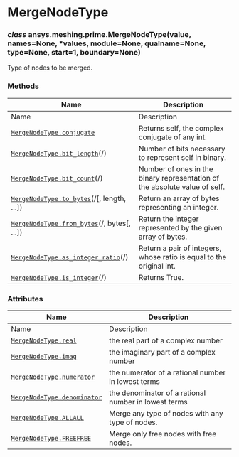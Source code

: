 # MergeNodeType

<a id="ansys.meshing.prime.MergeNodeType"></a>

### *class* ansys.meshing.prime.MergeNodeType(value, names=None, \*values, module=None, qualname=None, type=None, start=1, boundary=None)

Type of nodes to be merged.

<!-- !! processed by numpydoc !! -->

### Methods

| Name | Description |
|-------------------------------------------------------------------------------------------------------------------------------------------------|----------------------------------------------------------------------------|
| Name | Description |
| [`MergeNodeType.conjugate`](ansys.meshing.prime.MergeNodeType.conjugate.md#ansys.meshing.prime.MergeNodeType.conjugate)                         | Returns self, the complex conjugate of any int.                            |
| [`MergeNodeType.bit_length`](ansys.meshing.prime.MergeNodeType.bit_length.md#ansys.meshing.prime.MergeNodeType.bit_length)(/)                   | Number of bits necessary to represent self in binary.                      |
| [`MergeNodeType.bit_count`](ansys.meshing.prime.MergeNodeType.bit_count.md#ansys.meshing.prime.MergeNodeType.bit_count)(/)                      | Number of ones in the binary representation of the absolute value of self. |
| [`MergeNodeType.to_bytes`](ansys.meshing.prime.MergeNodeType.to_bytes.md#ansys.meshing.prime.MergeNodeType.to_bytes)(/[, length, ...])          | Return an array of bytes representing an integer.                          |
| [`MergeNodeType.from_bytes`](ansys.meshing.prime.MergeNodeType.from_bytes.md#ansys.meshing.prime.MergeNodeType.from_bytes)(/, bytes[, ...])     | Return the integer represented by the given array of bytes.                |
| [`MergeNodeType.as_integer_ratio`](ansys.meshing.prime.MergeNodeType.as_integer_ratio.md#ansys.meshing.prime.MergeNodeType.as_integer_ratio)(/) | Return a pair of integers, whose ratio is equal to the original int.       |
| [`MergeNodeType.is_integer`](ansys.meshing.prime.MergeNodeType.is_integer.md#ansys.meshing.prime.MergeNodeType.is_integer)(/)                   | Returns True.                                                              |

### Attributes

| Name | Description |
|-------------------------------------------------------------------------------------------------------------------------------|------------------------------------------------------|
| Name | Description |
| [`MergeNodeType.real`](ansys.meshing.prime.MergeNodeType.real.md#ansys.meshing.prime.MergeNodeType.real)                      | the real part of a complex number                    |
| [`MergeNodeType.imag`](ansys.meshing.prime.MergeNodeType.imag.md#ansys.meshing.prime.MergeNodeType.imag)                      | the imaginary part of a complex number               |
| [`MergeNodeType.numerator`](ansys.meshing.prime.MergeNodeType.numerator.md#ansys.meshing.prime.MergeNodeType.numerator)       | the numerator of a rational number in lowest terms   |
| [`MergeNodeType.denominator`](ansys.meshing.prime.MergeNodeType.denominator.md#ansys.meshing.prime.MergeNodeType.denominator) | the denominator of a rational number in lowest terms |
| [`MergeNodeType.ALLALL`](ansys.meshing.prime.MergeNodeType.ALLALL.md#ansys.meshing.prime.MergeNodeType.ALLALL)                | Merge any type of nodes with any type of nodes.      |
| [`MergeNodeType.FREEFREE`](ansys.meshing.prime.MergeNodeType.FREEFREE.md#ansys.meshing.prime.MergeNodeType.FREEFREE)          | Merge only free nodes with free nodes.               |
<!-- vale on -->
